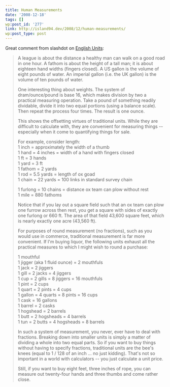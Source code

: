 ```yaml
---
title: Human Measurements
date: '2008-12-18'
tags: []
wp:post_id: '277'
link: http://island94.dev/2008/12/human-measurements/
wp:post_type: post
---
```


<p>Great comment from slashdot on <a href="http://tech.slashdot.org/comments.pl?sid=1066141&#038;cid=26159359">English Units</a>:</p>
<blockquote>
<p>A league is about the distance a healthy man can walk on a good road in one hour. A fathom is about the height of a tall man; it is about eighteen hand widths (fingers closed). A US gallon is the volume of eight pounds of water. An imperial gallon (i.e. the UK gallon) is the volume of ten pounds of water.</p>
<p>One interesting thing about weights. The system of dram/ounce/pound is base 16, which makes division by two a practical measuring operation. Take a pound of something readily dividable, divide it into two equal portions (using a balance scale). Then repeat the process four times. The result is one ounce.</p>
<p>This shows the offsetting virtues of traditional units. While they are difficult to calculate with, they are convenient for measuring things -- especially when it come to quantifying things for sale.</p>
<p>For example, consider length:<br />
1 inch = approximately the width of a thumb<br />
1 hand = 4 inches = width of a hand with fingers closed<br />
1 ft = 3 hands<br />
1 yard = 3 ft<br />
1 fathom = 2 yards<br />
1 rod = 5.5 yards = length of ox goad<br />
1 chain = 22 yards = 100 links in standard survey chain<br /> 
</p><p>1 furlong = 10 chains = distance ox team can plow without rest<br />
1 mile = 880 fathoms</p>
<p></p>
<p>Notice that if you lay out a square field such that an ox team can plow one furrow across then rest, you get a square with sides of exactly one furlong or 660 ft. The area of that field 43,600 square feet, which is nearly exactly one acre (43,560 ft).</p>
<p>For purposes of round measurement (no fractions), such as you would use in commerce, traditional measurement is far more convenient. If I'm buying liquor, the following units exhaust all the practical measures to which I might wish to round a purchase:</p>
<p>1 mouthful<br />
1 jigger (aka 1 fluid ounce) = 2 mouthfuls<br />
1 jack = 2 jiggers<br />
1 gill = 2 jacks = 4 jiggers<br />
1 cup = 2 gills = 8 jiggers = 16 mouthfuls<br />
1 pint = 2 cups<br />
1 quart = 2 pints = 4 cups<br />
1 gallon = 4 quarts = 8 pints = 16 cups<br />
1 cask = 16 gallons<br />
1 barrel = 2 casks<br />
1 hogshead = 2 barrels<br />
1 butt = 2 hogsheads = 4 barrels<br />
1 tun = 2 butts = 4 hogsheads = 8 barrels</p>
<p>In such a system of measurement, you never, ever have to deal with fractions. Breaking down into smaller units is simply a matter of dividing a whole into two equal parts. So if you want to buy things without having to specify fractions, traditional units are the bee's knees (equal to 1 / 128 of an inch ... no just kidding). That's not so important in a world with calculators -- you just calculate a unit price.</p>
<p>Still, if you want to buy eight feet, three inches of rope, you can measure out twenty-four hands and three thumbs and come rather close.</p>
</blockquote>
